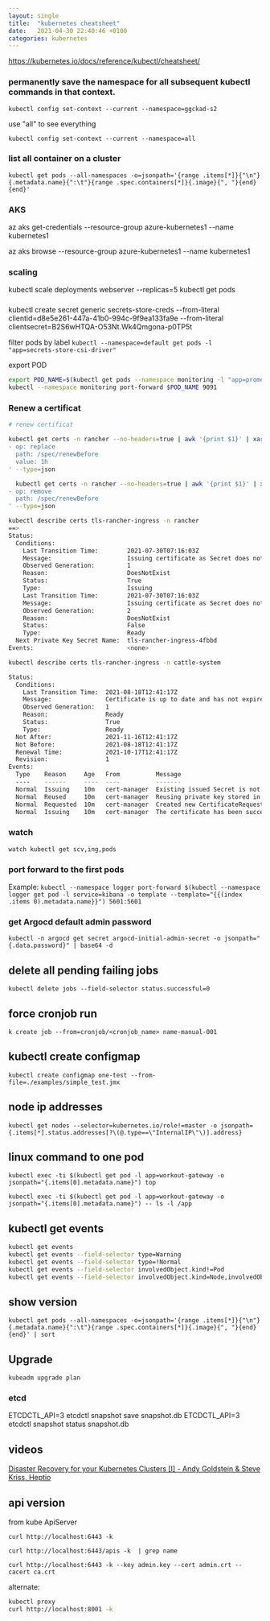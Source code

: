 ```yaml
---
layout: single
title:  "kubernetes cheatsheet"
date:   2021-04-30 22:40:46 +0100
categories: kubernetes
---
```


https://kubernetes.io/docs/reference/kubectl/cheatsheet/

### permanently save the namespace for all subsequent kubectl commands in that context.

`kubectl config set-context --current --namespace=ggckad-s2`

use "all" to see everything

`kubectl config set-context --current --namespace=all`


### list all container on a cluster

`kubectl get pods --all-namespaces -o=jsonpath='{range .items[*]}{"\n"}{.metadata.name}{":\t"}{range .spec.containers[*]}{.image}{", "}{end}{end}'`

### AKS

az aks get-credentials --resource-group azure-kubernetes1 --name kubernetes1

az aks browse --resource-group azure-kubernetes1 --name kubernetes1

### scaling
kubectl scale deployments webserver --replicas=5
kubectl get pods


### 
kubectl create secret generic secrets-store-creds --from-literal clientid=d8e5e261-447a-41b0-994c-9f9ea133fa9e --from-literal clientsecret=B2S6wHTQA-O53Nt.Wk4Qmgona-p0TP5t

filter pods by label
`kubectl --namespace=default get pods -l "app=secrets-store-csi-driver"`


export POD
```bash
export POD_NAME=$(kubectl get pods --namespace monitoring -l "app=prometheus,component=pushgateway" -o jsonpath="{.items[0].metadata.name}")
kubectl --namespace monitoring port-forward $POD_NAME 9091
```


### Renew a certificat

```bash
# renew certificat

kubectl get certs -n rancher --no-headers=true | awk '{print $1}' | xargs -n 1 kubectl -n rancher patch certificate --patch '
- op: replace
  path: /spec/renewBefore
  value: 1h
' --type=json

  kubectl get certs -n rancher --no-headers=true | awk '{print $1}' | xargs -n 1 kubectl -n rancher patch certificate -n rancher --patch '
- op: remove
  path: /spec/renewBefore
' --type=json
```

```bash
kubectl describe certs tls-rancher-ingress -n rancher
==>
Status:
  Conditions:
    Last Transition Time:        2021-07-30T07:16:03Z
    Message:                     Issuing certificate as Secret does not exist
    Observed Generation:         1
    Reason:                      DoesNotExist
    Status:                      True
    Type:                        Issuing
    Last Transition Time:        2021-07-30T07:16:03Z
    Message:                     Issuing certificate as Secret does not exist
    Observed Generation:         2
    Reason:                      DoesNotExist
    Status:                      False
    Type:                        Ready
  Next Private Key Secret Name:  tls-rancher-ingress-4fbbd
Events:                          <none>
```

```bash
kubectl describe certs tls-rancher-ingress -n cattle-system

Status:
  Conditions:
    Last Transition Time:  2021-08-18T12:41:17Z
    Message:               Certificate is up to date and has not expired
    Observed Generation:   1
    Reason:                Ready
    Status:                True
    Type:                  Ready
  Not After:               2021-11-16T12:41:17Z
  Not Before:              2021-08-18T12:41:17Z
  Renewal Time:            2021-10-17T12:41:17Z
  Revision:                1
Events:
  Type    Reason     Age   From          Message
  ----    ------     ----  ----          -------
  Normal  Issuing    10m   cert-manager  Existing issued Secret is not up to date for spec: [spec.dnsNames]
  Normal  Reused     10m   cert-manager  Reusing private key stored in existing Secret resource "tls-rancher-ingress"
  Normal  Requested  10m   cert-manager  Created new CertificateRequest resource "tls-rancher-ingress-rf28s"
  Normal  Issuing    10m   cert-manager  The certificate has been successfully issued
```

### watch

`watch kubectl get scv,ing,pods`

### port forward to the first pods

Example:
`kubectl --namespace logger port-forward $(kubectl --namespace logger get pod -l service=kibana -o template --template="{{(index .items 0).metadata.name}}") 5601:5601`

### get Argocd default admin password

`kubectl -n argocd get secret argocd-initial-admin-secret -o jsonpath="{.data.password}" | base64 -d`

## delete all pending failing jobs

`kubectl delete jobs --field-selector status.successful=0`

## force cronjob run

`k create job --from=cronjob/<cronjob_name> name-manual-001`

## kubectl create configmap

`kubectl create configmap one-test --from-file=./examples/simple_test.jmx`


## node ip addresses

`kubectl get nodes --selector=kubernetes.io/role!=master -o jsonpath={.items[*].status.addresses[?\(@.type==\"InternalIP\"\)].address}`

## linux command to one pod

`kubectl exec -ti $(kubectl get pod -l app=workout-gateway -o jsonpath="{.items[0].metadata.name}") top`

`kubectl exec -ti $(kubectl get pod -l app=workout-gateway -o jsonpath="{.items[0].metadata.name}") -- ls -l /app`

## kubectl get events

```bash
kubectl get events
kubectl get events --field-selector type=Warning
kubectl get events --field-selector type=!Normal
kubectl get events --field-selector involvedObject.kind!=Pod
kubectl get events --field-selector involvedObject.kind=Node,involvedObject.name=minikube
```

## show version

`kubectl get pods --all-namespaces -o=jsonpath='{range .items[*]}{"\n"}{.metadata.name}{":\t"}{range .spec.containers[*]}{.image}{", "}{end}{end}' | sort`


## Upgrade

`kubeadm upgrade plan`

### etcd
ETCDCTL_API=3 etcdctl snapshot save snapshot.db
ETCDCTL_API=3 etcdctl snapshot status snapshot.db

## videos

[Disaster Recovery for your Kubernetes Clusters [I] - Andy Goldstein & Steve Kriss, Heptio](https://www.youtube.com/watch?v=qRPNuT080Hk)

## api version

from kube ApiServer

`curl http://localhost:6443 -k`

`curl http://localhost:6443/apis -k  | grep name`

`curl http://localhost:6443 -k --key admin.key --cert admin.crt --cacert ca.crt`

alternate:

```bash
kubectl proxy
curl http://localhost:8001 -k
```